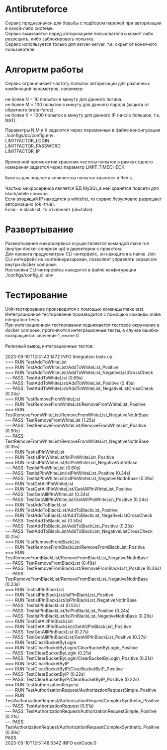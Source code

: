 # Antibruteforce
Сервис предназначен для борьбы с подбором паролей при авторизации в какой-либо системе.<br/>
Сервис вызывается перед авторизацией пользователя и может либо разрешить, либо заблокировать попытку.<br/>
Cервис используется только для server-server, т.е. скрыт от конечного пользователя.<br/>

# Алгоритм работы
Сервис ограничивает частоту попыток авторизации для различных комбинаций параметров, например:<br/>
<br/>
не более N = 10 попыток в минуту для данного логина.<br/>
не более M = 100 попыток в минуту для данного пароля (защита от обратного brute-force).<br/>
не более K = 1000 попыток в минуту для данного IP (число большое, т.к. NAT).<br/>

Параметры N,M и K задаются через переменные в файле конфигурации ./configs/dc/config.env:<br/>
LIMITFACTOR_LOGIN<br/>
LIMITFACTOR_PASSWORD<br/>
LIMITFACTOR_IP<br/>
<br/>
Временной промежуток хранения частоты попыток в рамках одного измерения задается через параметр LIMIT_TIMECHECK.<br/>
<br/>
Бакеты для подсчета количества попыток хранятся в Redis.<br/>
<br/>
Частью микросервиса является БД MySQL,в ней хранятся подсети для black/white списков.<br/>
Если входящий IP находится в whitelist, то сервис безусловно разрешает авторизацию (ok=true).<br/>
Если - в blacklist, то отклоняет (ok=false).<br/>

# Развертывание
Развертывание микросервиса осуществляется командой make run (внутри docker compose up) в директории с проектом.<br/>
Для проекта предусмотрен CLI-интерфейс, он находится в папке ./bin<br/>
CLI-интерфейс не контейнеризирован, позволяет управлять сервисом внутри docker compose.<br/>
Настройки CLI-интерфейса находятся в файле конфигурации ./configs/config_cli.env<br/>

# Тестирование
Unit-тестирование производится с помощью команды make test.<br/>
Интеграционное тестирование производится с помощью команды  make integration-tests. <br/>
При интеграционном тестировании поднимается тестовое окружение в docker compose, прогоняются интеграционные тесты, в случае ошибки возвращается значение 1, иначе 0.<br/>
<br/>
Релизный вывод интеграционных тестов:<br/>
<br/>
2023-05-10T12:51:43.147Z	INFO	Integration tests up<br/>
=== RUN   TestAddToWhiteList<br/>
=== RUN   TestAddToWhiteList/AddToWhiteList_Positive<br/>
=== RUN   TestAddToWhiteList/AddToWhiteList_NegativeListCrossCheck<br/>
--- PASS: TestAddToWhiteList (0.69s)<br/>
    --- PASS: TestAddToWhiteList/AddToWhiteList_Positive (0.45s)<br/>
    --- PASS: TestAddToWhiteList/AddToWhiteList_NegativeListCrossCheck (0.24s)<br/>
=== RUN   TestRemoveFromWhiteList<br/>
=== RUN   TestRemoveFromWhiteList/RemoveFromWhiteList_Positive<br/>
=== RUN   TestRemoveFromWhiteList/RemoveFromWhiteList_NegativeNotInBase<br/>
--- PASS: TestRemoveFromWhiteList (1.25s)<br/>
    --- PASS: TestRemoveFromWhiteList/RemoveFromWhiteList_Positive (0.90s)<br/>
    --- PASS: TestRemoveFromWhiteList/RemoveFromWhiteList_NegativeNotInBase (0.35s)<br/>
=== RUN   TestIsIPInWhiteList<br/>
=== RUN   TestIsIPInWhiteList/IsIPInWhiteList_Positive<br/>
=== RUN   TestIsIPInWhiteList/IsIPInWhiteList_NegativeNotInBase<br/>
--- PASS: TestIsIPInWhiteList (0.60s)<br/>
    --- PASS: TestIsIPInWhiteList/IsIPInWhiteList_Positive (0.34s)<br/>
    --- PASS: TestIsIPInWhiteList/IsIPInWhiteList_NegativeNotInBase (0.26s)<br/>
=== RUN   TestGetAllIPInWhiteList<br/>
=== RUN   TestGetAllIPInWhiteList/GetAllIPInWhiteList_Positive<br/>
--- PASS: TestGetAllIPInWhiteList (0.24s)<br/>
    --- PASS: TestGetAllIPInWhiteList/GetAllIPInWhiteList_Positive (0.24s)<br/>
=== RUN   TestAddToBlackList<br/>
=== RUN   TestAddToBlackList/AddToBlackList_Positive<br/>
=== RUN   TestAddToBlackList/AddToBlackList_NegativeListCrossCheck<br/>
--- PASS: TestAddToBlackList (0.50s)<br/>
    --- PASS: TestAddToBlackList/AddToBlackList_Positive (0.25s)<br/>
    --- PASS: TestAddToBlackList/AddToBlackList_NegativeListCrossCheck (0.25s)<br/>
=== RUN   TestRemoveFromBlackList<br/>
=== RUN   TestRemoveFromBlackList/RemoveFromBlackList_Positive<br/>
=== RUN   TestRemoveFromBlackList/RemoveFromBlackList_NegativeNotInBase<br/>
--- PASS: TestRemoveFromBlackList (0.49s)<br/>
    --- PASS: TestRemoveFromBlackList/RemoveFromBlackList_Positive (0.26s)<br/>
    --- PASS: TestRemoveFromBlackList/RemoveFromBlackList_NegativeNotInBase (0.23s)<br/>
=== RUN   TestIsIPInBlackList<br/>
=== RUN   TestIsIPInBlackList/IsIPInBlackList_Positive<br/>
=== RUN   TestIsIPInBlackList/IsIPInBlackList_NegativeNotInBase<br/>
--- PASS: TestIsIPInBlackList (0.52s)<br/>
    --- PASS: TestIsIPInBlackList/IsIPInBlackList_Positive (0.24s)<br/>
    --- PASS: TestIsIPInBlackList/IsIPInBlackList_NegativeNotInBase (0.28s)<br/>
=== RUN   TestGetAllIPInBlackList<br/>
=== RUN   TestGetAllIPInBlackList/GetAllIPInBlackList_Positive<br/>
--- PASS: TestGetAllIPInBlackList (0.27s)<br/>
    --- PASS: TestGetAllIPInBlackList/GetAllIPInBlackList_Positive (0.27s)<br/>
=== RUN   TestClearBucketByLogin<br/>
=== RUN   TestClearBucketByLogin/ClearBucketByLogin_Positive<br/>
--- PASS: TestClearBucketByLogin (0.21s)<br/>
    --- PASS: TestClearBucketByLogin/ClearBucketByLogin_Positive (0.21s)<br/>
=== RUN   TestClearBucketByIP<br/>
=== RUN   TestClearBucketByIP/ClearBucketByIP_Positive<br/>
--- PASS: TestClearBucketByIP (0.22s)<br/>
    --- PASS: TestClearBucketByIP/ClearBucketByIP_Positive (0.22s)<br/>
=== RUN   TestAuthorizationRequest<br/>
=== RUN   TestAuthorizationRequest/AuthorizationRequestSimple_Positive<br/>
=== RUN   TestAuthorizationRequest/AuthorizationRequestComplexSynthetic_Positive<br/>
--- PASS: TestAuthorizationRequest (0.51s)<br/>
    --- PASS: TestAuthorizationRequest/AuthorizationRequestSimple_Positive (0.21s)<br/>
    --- PASS: TestAuthorizationRequest/AuthorizationRequestComplexSynthetic_Positive (0.30s)<br/>
PASS<br/>
2023-05-10T12:51:48.634Z	INFO	exitCode:0<br/>



